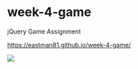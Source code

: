 # week-4-game
jQuery Game Assignment

https://eastman81.github.io/week-4-game/

![](https://68.media.tumblr.com/3d5b94fc755cd7bceac5acfe1089433a/tumblr_o18ez5Hb1c1qesqq7o1_500.gif)

